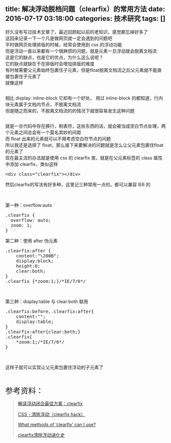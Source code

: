 title: 解决浮动脱档问题（clearfix）的常用方法
date: 2016-07-17 03:18:00
categories: 技术研究
tags: []
---
<p>
	好久没有写过技术文章了，最近回顾起以前的老知识，感觉都忘掉好多了<br />
这回来记录一下一个凡是做网页就一定会遇到的问题吧<br />
平时做网页处理排版的时候，经常会使用到 css 的浮动功能<br />
但是浮动一直以来都有一个很麻烦的问题，就是元素一旦浮动就会脱离文档流<br />
这是它的缺点，也是它的优点，为什么这么说呢？<br />
它的缺点就缺在于在排版时会增加排版的难度<br />
有时候需要父元素始终包裹住子元素，但是float脱离文档流之后父元素就不能直接包裹住子元素了<br />
就像这样<!--more-->
</p>
<p>
	<img src="/images/tp_old/2016/07/2332444231.png" alt="" /> 
</p>
<p>
	相比 display: inline-block 它却有一个好处， 用过 inline-block 的都知道，行内块元素属于文档内节点，不脱离文档流<br />
但是随之而来的，不脱离文档流的的情况下就很容易发生这种问题
</p>
<p>
	<img src="/images/tp_old/2016/07/1505908375.jpg" alt="" /> 
</p>
<p>
	就是一旦代码中存在换行，制表符，这些东西的话，就会被当成空白节点处理，两个元素之间总会有一个莫名其妙的间距<br />
而 float 出来的元素就可以不用考虑空白符节点的问题<br />
所以我还是选择了 float，那么接下来要解决的问题就是怎么让父元素包裹住float的元素了<br />
现在最主流的办法就是使用 css 的 clearfix 类，就是在父元素标签的 class 属性中添加 clearfix，类似这样
</p>
<pre class="brush:html; toolbar:false;">&lt;div class="clearfix"&gt;&lt;/div&gt;</pre>
然后clearfix的写法有好多种，这里记三种常用一点的，都可以兼容 IE6 的
<p>
	<br />
</p>
<p>
	第一种：overflow:auto
</p>
<pre class="brush:css; toolbar:false;">.clearfix {
  overflow: auto;
  zoom: 1;
}</pre>
<p>
	第二种：使用 after 伪元素
</p>
<pre class="brush:css; toolbar:false;">.clearfix:after { 
    content:"\200B"; 
    display:block; 
    height:0; 
    clear:both; 
} 
.clearfix {*zoom:1;}/*IE/7/6*/</pre>
<p>
	<br />
</p>
<p>
	第三种：display:table 与 clear:both 联用
</p>
<pre class="brush:css; toolbar:false;">.clearfix:before,.clearfix:after{ 
    content:""; 
    display:table; 
} 
.clearfix:after{clear:both;} 
.clearfix{ 
    *zoom:1;/*IE/7/6*/
}</pre>
<p>
	<br />
</p>
<p>
	这样子就可以实现让父元素包裹住浮动的子元素了
</p>
<p>
	<br />
</p>
<p>
	<span style="font-size:24px;">参考资料：</span> 
</p>
<blockquote>
	<p>
		<a href="http://www.daqianduan.com/3606.html">解读浮动闭合最佳方案：clearfix</a> 
	</p>
	<p>
		<a href="http://zh.learnlayout.com/clearfix.html">CSS - 清除浮动（clearfix hack）</a> 
	</p>
	<p>
		<a href="http://stackoverflow.com/questions/211383/what-methods-of-clearfix-can-i-use" target="_blank">What methods of ‘clearfix’ can I use?</a> 
	</p>
	<p>
		<a href="http://www.admin10000.com/document/6259.html" target="_blank">clearfix清除浮动进化史</a> 
	</p>
</blockquote>